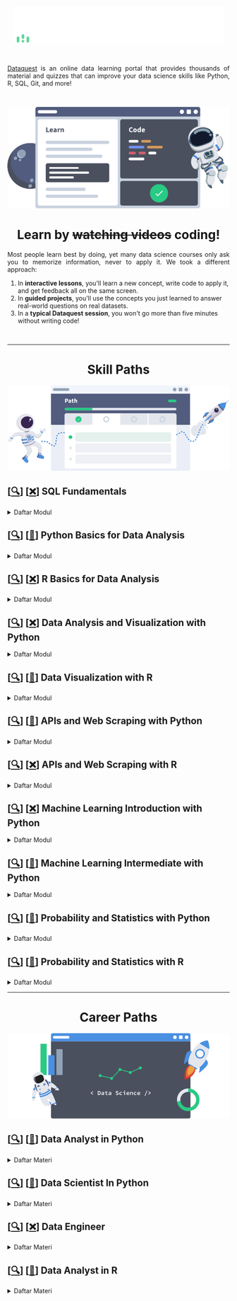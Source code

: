 <br />

<p align="center">
  <a href='https://app.dataquest.io/login'><img src="README/logo.png"></a>
</p>

<br />

<p align="justify">
  <a href="https://www.dataquest.io/">Dataquest</a> is an online data learning portal that provides thousands of material and quizzes that can improve your data science skills like Python, R, SQL, Git, and more!
</p>

<br>

![](README/step-2.webp)

<!-- ![](README/coding.png) -->


<h1 align='center'>Learn by <strike>watching videos</strike> coding!</h1>



<p align="justify">
  Most people learn best by doing, yet many data science courses only ask you to memorize information, never to apply it. We took a different approach:
</p>

1. In **interactive lessons**, you'll learn a new concept, write code to apply it, and get feedback all on the same screen.  
2. In **guided projects**, you'll use the concepts you just learned to answer real-world questions on real datasets.  
3. In a **typical Dataquest session**, you won't go more than five minutes without writing code!

<br>

---

<h1 align="center">Skill Paths</h1>

![](README/step-1.png)

## [[🔍](https://app.dataquest.io/path/sql-fundamentals)] [[❌]()] SQL Fundamentals

<details><summary>Daftar Modul</summary>

- [[❌]()] [[🔍](https://app.dataquest.io/course/funds-sql-i)] [[❌]()] Fundamentals of SQL I

- [[❌]()] [[🔍](https://app.dataquest.io/course/funds-sql-ii)] [[❌]()] Fundamentals of SQL II

- [[❌]()] [[🔍](https://app.dataquest.io/course/sql-summary)] [[❌]()] From Reports to Insights with SQL

</details>

## [[🔍](https://app.dataquest.io/path/python-basics-data-analysis-skill)] [[📃](https://app.dataquest.io/verify_cert/9FLWJ2OC0IDNHMYVUSL7/)] Python Basics for Data Analysis

<details><summary>Daftar Modul</summary>

- [[📂](https://github.com/MyArist/Dataquest/tree/master/Data%20Analyst%20in%20Python/Step%201%20-%20Introduction%20to%20Python/1.%20Python%20for%20Data%20Science%20Fundamentals)] [[🔍](https://app.dataquest.io/course/python-for-data-science-fundamentals)] [[📃](https://app.dataquest.io/verify_cert/X9BEL93H8Z25QWDUXK8J/)] Python for Data Science: Fundamentals

- [[📂](https://github.com/MyArist/Dataquest/tree/master/Data%20Analyst%20in%20Python/Step%201%20-%20Introduction%20to%20Python/2.%20Python%20for%20Data%20Science%20Intermediate)] [[🔍](https://app.dataquest.io/course/python-for-data-science-intermediate)] [[📃](https://app.dataquest.io/verify_cert/QLMJ0TMJ5FPKY6YCM8GU/)] Python for Data Science: Intermediate

</details>

## [[🔍](https://app.dataquest.io/path/r-basics-data-analysis-skill)] [[❌]()] R Basics for Data Analysis

<details><summary>Daftar Modul</summary>

- [[📂](https://github.com/MyArist/Dataquest/tree/master/Data%20Analyst%20in%20R/Step%201%20-%20Introduction%20to%20R/1.%20Introduction%20to%20Data%20Analysis%20in%20R)] [[🔍](https://app.dataquest.io/course/intro-to-r-rewrite)] [[📃](https://app.dataquest.io/verify_cert/W2AZJ3H6EDR9OQZSQD5M/)] Introduction to Data Analysis in R

- [[📂](https://github.com/MyArist/Dataquest/tree/master/Data%20Analyst%20in%20R/Step%201%20-%20Introduction%20to%20R/2.%20Data%20Structures%20in%20R)] [[🔍](https://app.dataquest.io/course/datastructure-in-r-rewrite)] [[📃](https://app.dataquest.io/verify_cert/VEDXPOUNKHMKH95BEUZI/)] Data Structures in R

- [[📂](https://github.com/MyArist/Dataquest/tree/master/Data%20Analyst%20in%20R/Step%201%20-%20Introduction%20to%20R/3.%20Control%20Flow%2C%20Iteration%20and%20Functions%20in%20R)] [[🔍](https://app.dataquest.io/course/intermediate-r)] [[📃](https://app.dataquest.io/verify_cert/OOKO5I7CMIOTE927O3K5/)] Control Flow, Iteration and Functions in R

- [[📂](https://github.com/MyArist/Dataquest/tree/master/Data%20Analyst%20in%20R/Step%201%20-%20Introduction%20to%20R/4.%20Specialized%20Data%20Processing%20in%20R%20Strings%20and%20Dates)] [[🔍](https://app.dataquest.io/course/intermediate-r-part-two)] [[📃](https://app.dataquest.io/verify_cert/KMP1XH0GITOULTP5YQOT/)] Specialized Data Processing in R: Strings and Dates

</details>

## [[🔍](https://app.dataquest.io/path/data-analysis-visualization-python-skill)] [[❌]()] Data Analysis and Visualization with Python

<details><summary>Daftar Modul</summary>

- [[📂](https://github.com/MyArist/Dataquest/tree/master/Data%20Analyst%20in%20Python/Step%202%20-%20Intermediate%20Python%20and%20Pandas/1.%20Pandas%20and%20NumPy%20Fundamentals)] [[🔍](https://app.dataquest.io/course/pandas-fundamentals)] [[📃](https://app.dataquest.io/verify_cert/GEYOURRHPJW2OTNQWA7T/)] Data Visualization Fundamentals

- [[📂](https://github.com/MyArist/Dataquest/tree/master/Data%20Analyst%20in%20Python/Step%202%20-%20Intermediate%20Python%20and%20Pandas/2.%20Exploratory%20Data%20Visualization)] [[🔍](https://app.dataquest.io/course/exploratory-data-visualization)] [[📃](https://app.dataquest.io/verify_cert/G4090P7762GBRZIYKXW9/)] Exploratory Data Visualization

- [[📂](https://github.com/MyArist/Dataquest/tree/master/Data%20Analyst%20in%20Python/Step%202%20-%20Intermediate%20Python%20and%20Pandas/3.%20Storytelling%20Through%20Data%20Visualization)] [[🔍](https://app.dataquest.io/course/storytelling-data-visualization)] [[📃](https://app.dataquest.io/verify_cert/42NIUA9UMTYNDSHBUQBL/)] Storytelling Data Visualization and Information Design

- [[📂](https://github.com/MyArist/Dataquest/tree/master/Data%20Analyst%20in%20Python/Step%202%20-%20Intermediate%20Python%20and%20Pandas/4.%20Data%20Cleaning%20and%20Analysis)] [[🔍](https://app.dataquest.io/course/python-datacleaning)] [[📃](https://app.dataquest.io/verify_cert/H4UTNJ640PCIW3CL53Z6/)] Data Cleaning and Analysis

- [[📂](https://github.com/MyArist/Dataquest/tree/master/Data%20Analyst%20in%20Python/Step%202%20-%20Intermediate%20Python%20and%20Pandas/5.%20Data%20Cleaning%20in%20Python%20Advanced)] [[🔍](https://app.dataquest.io/course/python-data-cleaning-advanced)] [[📃](https://app.dataquest.io/verify_cert/T7TLWPBTZFG3IKE1XSIE/)] Data Cleaning in Python: Advanced

- [[📂](https://github.com/MyArist/Dataquest/tree/master/Data%20Analyst%20in%20Python/Step%202%20-%20Intermediate%20Python%20and%20Pandas/6.%20Data%20Cleaning%20Project%20Walkthrough)] [[🔍](https://app.dataquest.io/course/data-exploration)] [[📃](https://app.dataquest.io/verify_cert/CUZE5X8XEQS6BWPSZCWL/)] Data Cleaning Project Walkthrough

</details>

## [[🔍](https://app.dataquest.io/path/data-visualization-r-skill)] [[📃](https://app.dataquest.io/verify_cert/A90WG3J9B049SQY50103/)] Data Visualization with R

<details><summary>Daftar Modul</summary>

- [[📂](https://github.com/MyArist/Dataquest/tree/master/Data%20Analyst%20in%20R/Step%202%20-%20Data%20Visualization%20in%20R/Data%20Visualization%20in%20R)] [[🔍](https://app.dataquest.io/course/r-data-viz)] [[📃](https://app.dataquest.io/verify_cert/RRHJ759WE6JGKD59GL4O/)] Data Visualization in R

</details>

## [[🔍](https://app.dataquest.io/path/apis-web-scraping-python-skill)] [[📃](https://app.dataquest.io/verify_cert/AR6IXV29IB01PXTABJRZ/)] APIs and Web Scraping with Python

<details><summary>Daftar Modul</summary>

- [[📂](https://github.com/MyArist/Dataquest/tree/master/Data%20Analyst%20in%20Python/Step%204%20-%20Working%20with%20Data%20Sources/3.%20APIs%20and%20Web%20Scraping%20in%20Python)] [[🔍](https://app.dataquest.io/course/apis-and-scraping)] [[📃](https://app.dataquest.io/verify_cert/9Q875RLT4RFVYFBMG2IO/)] APIs and Web Scraping in Python

</details>

## [[🔍](https://app.dataquest.io/path/apis-web-scraping-r-skill)] [[❌]()] APIs and Web Scraping with R

<details><summary>Daftar Modul</summary>

- [[❌]()] [[🔍](https://app.dataquest.io/course/apis-in-r)] [[❌]()] APIs in R

</details>

## [[🔍](https://app.dataquest.io/path/machine-learning-introduction-python-skill)] [[❌]()] Machine Learning Introduction with Python

<details><summary>Daftar Modul</summary>

- [[📂](https://github.com/MyArist/Dataquest/tree/master/Data%20Scientist%20In%20Python/Step%206%20-%20Machine%20Learning%20Introduction/1.%20Machine%20Learning%20Fundamentals)] [[🔍](https://app.dataquest.io/course/machine-learning-fundamentals)] [[📃](https://app.dataquest.io/verify_cert/Q3EHPZ7LIZ3EGCHTJOSP/)] Machine Learning Fundamentals

- [[📂](https://github.com/MyArist/Dataquest/tree/master/Data%20Scientist%20In%20Python/Step%206%20-%20Machine%20Learning%20Introduction/2.%20Calculus%20For%20Machine%20Learning)] [[🔍](https://app.dataquest.io/course/calculus-for-machine-learning)] [[📃](https://app.dataquest.io/verify_cert/4V9WS9R7F4MVJUMMRQOO/)] Calculus For Machine Learning

- [[📂](https://github.com/MyArist/Dataquest/tree/master/Data%20Scientist%20In%20Python/Step%206%20-%20Machine%20Learning%20Introduction/3.%20Linear%20Algebra%20For%20Machine%20Learning)] [[🔍](https://app.dataquest.io/course/linear-algebra-for-machine-learning)] [[📃](https://app.dataquest.io/verify_cert/SKN3SKULVN23AC0N2361/)] Linear Algebra For Machine Learning

- [[📂](https://github.com/MyArist/Dataquest/tree/master/Data%20Scientist%20In%20Python/Step%206%20-%20Machine%20Learning%20Introduction/4.%20Linear%20Regression%20For%20Machine%20Learning)] [[🔍](https://app.dataquest.io/course/linear-regression-for-machine-learning)] [[📃](https://app.dataquest.io/verify_cert/NSXZDGXHU20W015MPOQN/)] Linear Regression For Machine Learning

- [[📂](https://github.com/MyArist/Dataquest/tree/master/Data%20Scientist%20In%20Python/Step%206%20-%20Machine%20Learning%20Introduction/5.%20Machine%20Learning%20in%20Python%20Intermediate)] [[🔍](https://app.dataquest.io/course/machine-learning-intermediate)] [[📃](https://app.dataquest.io/verify_cert/ANVACJJAW41Q14F00YUY/)] Machine Learning in Python: Intermediate

- [[📂](https://github.com/MyArist/Dataquest/tree/master/Data%20Scientist%20In%20Python/Step%206%20-%20Machine%20Learning%20Introduction/6.%20Decision%20Trees)] [[🔍](https://app.dataquest.io/course/decision-trees)] [[📃](https://app.dataquest.io/verify_cert/W5APXEWF00WJUSFJNWEQ/)] Decision Trees

</details>

## [[🔍](https://app.dataquest.io/path/machine-learning-intermediate-python-skill)] [[📃](https://app.dataquest.io/verify_cert/9LAE37K1KF3CP9NVMY4H/)] Machine Learning Intermediate with Python

<details><summary>Daftar Modul</summary>

- [[📂](https://github.com/MyArist/Dataquest/tree/master/Data%20Scientist%20In%20Python/Step%207%20-%20Machine%20Learning%20Intermediate/1.%20Deep%20Learning%20Fundamentals)] [[🔍](https://app.dataquest.io/course/deep-learning-fundamentals)] [[📃](https://app.dataquest.io/verify_cert/4B2IAT6O64DKEROCLI3K/)] Deep Learning Fundamentals

- [[📂](https://github.com/MyArist/Dataquest/tree/master/Data%20Scientist%20In%20Python/Step%207%20-%20Machine%20Learning%20Intermediate/2.%20Machine%20Learning%20Project)] [[🔍](https://app.dataquest.io/course/machine-learning-project)] [[📃](https://app.dataquest.io/verify_cert/4B2IAT6O64DKEROCLI3K/)] Machine Learning Project

- [[📂](https://github.com/MyArist/Dataquest/tree/master/Data%20Scientist%20In%20Python/Step%207%20-%20Machine%20Learning%20Intermediate/3.%20Kaggle%20Fundamentals)] [[🔍](https://app.dataquest.io/course/kaggle-fundamentals)] [[📃](https://app.dataquest.io/verify_cert/ZKFDKKZJJB63Q7MAIBSP/)] Kaggle Fundamentals

</details>

## [[🔍](https://app.dataquest.io/path/probability-statistics-python-skill)] [[📃](https://app.dataquest.io/verify_cert/Y2QKKCFHX8SYRFWX9IE1/)] Probability and Statistics with Python

<details><summary>Daftar Modul</summary>

- [[📂](https://github.com/MyArist/Dataquest/tree/master/Data%20Analyst%20in%20Python/Step%205%20-%20Probability%20and%20Statistics/1.%20Statistics%20Fundamentals)] [[🔍](https://app.dataquest.io/course/statistics-fundamentals)] [[📃](https://app.dataquest.io/verify_cert/1A2Y3SVEAO8MC1WRRTLU/)] Statistics Fundamentals

- [[📂](https://github.com/MyArist/Dataquest/tree/master/Data%20Analyst%20in%20Python/Step%205%20-%20Probability%20and%20Statistics/2.%20Statistics%20Intermediate%20Averages%20and%20Variability)] [[🔍](https://app.dataquest.io/course/statistics-intermediate)] [[📃](https://app.dataquest.io/verify_cert/BCZPYFLXBJNHZ6MUG5BT/)] Statistics Intermediate: Averages and Variability

- [[📂](https://github.com/MyArist/Dataquest/tree/master/Data%20Analyst%20in%20Python/Step%205%20-%20Probability%20and%20Statistics/3.%20Probability%20Fundamentals)] [[🔍](https://app.dataquest.io/course/probability-fundamentals)] [[📃](https://app.dataquest.io/verify_cert/YAMVSOFCXNSRKPXIYKN8/)] Probability: Fundamentals

- [[📂](https://github.com/MyArist/Dataquest/tree/master/Data%20Analyst%20in%20Python/Step%205%20-%20Probability%20and%20Statistics/4.%20Conditional%20Probability)] [[🔍](https://app.dataquest.io/course/conditional-probability)] [[📃](https://app.dataquest.io/verify_cert/M0GESNHFX7SADQUL8W90/)] Conditional Probability

- [[📂](https://github.com/MyArist/Dataquest/tree/master/Data%20Analyst%20in%20Python/Step%205%20-%20Probability%20and%20Statistics/5.%20Hypothesis%20Testing%20Fundamentals)] [[🔍](https://app.dataquest.io/course/probability-statistics-intermediate)] [[📃](https://app.dataquest.io/verify_cert/Z3XO0Y1FWPQS00WX707G/)] Hypothesis Testing: Fundamentals

</details>

## [[🔍](https://app.dataquest.io/path/probability-statistics-with-r-skill)] [[📃](https://app.dataquest.io/verify_cert/FWD5FNVGDXLKPKX6OB7J/)] Probability and Statistics with R

<details><summary>Daftar Modul</summary>

- [[📂](https://github.com/MyArist/Dataquest/tree/master/Data%20Analyst%20in%20R/Step%205%20-%20Probability%20and%20Statistics/1.%20Statistics%20Fundamentals%20in%20R)] [[🔍](https://app.dataquest.io/course/statistics-fundamentals-r)] [[📃](https://app.dataquest.io/verify_cert/WDL2CJOOSJ7OAD85E01I/)] Statistics Fundamentals in R

- [[📂](https://github.com/MyArist/Dataquest/tree/master/Data%20Analyst%20in%20R/Step%205%20-%20Probability%20and%20Statistics/2.%20Statistics%20Intermediate%20in%20R%20Averages%20and%20Variability)] [[🔍](https://app.dataquest.io/course/r-statistics-intermediate)] [[📃](https://app.dataquest.io/verify_cert/37VNOMS4X8ZZOBFU2P4V/)] Statistics Intermediate in R Averages and Variability

- [[📂](https://github.com/MyArist/Dataquest/tree/master/Data%20Analyst%20in%20R/Step%205%20-%20Probability%20and%20Statistics/3.%20Probability%20Fundamentals%20in%20R)] [[🔍](https://app.dataquest.io/course/probability-fundamentals-r)] [[📃](https://app.dataquest.io/verify_cert/RBJPOHYXZ2RVWNIZAC3I/)] Probability Fundamentals in R

- [[📂](https://github.com/MyArist/Dataquest/tree/master/Data%20Analyst%20in%20R/Step%205%20-%20Probability%20and%20Statistics/4.%20Conditional%20Probability%20in%20R)] [[🔍](https://app.dataquest.io/course/conditional-probability-r)] [[📃](https://app.dataquest.io/verify_cert/YEHTSH9V016UYWCT9HYW/)] Conditional Probability in R

- [[📂](https://github.com/MyArist/Dataquest/tree/master/Data%20Analyst%20in%20R/Step%205%20-%20Probability%20and%20Statistics/5.%20Hypothesis%20Testing%20in%20R)] [[🔍](https://app.dataquest.io/course/hypothesis-testing-r)] [[📃](https://app.dataquest.io/verify_cert/9EGJA2X1HA0B7KXNSGM3/)] Hypothesis Testing in R

</details>

<!-- <br> -->

---

<h1 align="center">Career Paths</h1>

![](README/step-3.png)

## [[🔍](https://app.dataquest.io/path/data-analyst)] [[📃](https://app.dataquest.io/verify_cert/YBW9AI6FWCEWKMWU3MRV/)] Data Analyst in Python

<details><summary>Daftar Materi</summary>

## Step 1 - Introduction to Python

<details><summary>Daftar Modul</summary>

- [[📂](https://github.com/MyArist/Dataquest/tree/master/Data%20Analyst%20in%20Python/Step%201%20-%20Introduction%20to%20Python/1.%20Python%20for%20Data%20Science%20Fundamentals)] [[🔍](https://app.dataquest.io/course/python-for-data-science-fundamentals)] [[📃](https://app.dataquest.io/verify_cert/X9BEL93H8Z25QWDUXK8J/)] Python for Data Science: Fundamentals

- [[📂](https://github.com/MyArist/Dataquest/tree/master/Data%20Analyst%20in%20Python/Step%201%20-%20Introduction%20to%20Python/2.%20Python%20for%20Data%20Science%20Intermediate)] [[🔍](https://app.dataquest.io/course/python-for-data-science-intermediate)] [[📃](https://app.dataquest.io/verify_cert/QLMJ0TMJ5FPKY6YCM8GU/)] Python for Data Science: Intermediate

</details>

## Step 2 - Intermediate Python and Pandas

<details><summary>Daftar Modul</summary>

- [[📂](https://github.com/MyArist/Dataquest/tree/master/Data%20Analyst%20in%20Python/Step%202%20-%20Intermediate%20Python%20and%20Pandas/1.%20Pandas%20and%20NumPy%20Fundamentals)] [[🔍](https://app.dataquest.io/course/pandas-fundamentals)] [[📃](https://app.dataquest.io/verify_cert/GEYOURRHPJW2OTNQWA7T/)] Pandas and NumPy Fundamentals

- [[📂](https://github.com/MyArist/Dataquest/tree/master/Data%20Analyst%20in%20Python/Step%202%20-%20Intermediate%20Python%20and%20Pandas/2.%20Exploratory%20Data%20Visualization)] [[🔍](https://app.dataquest.io/course/exploratory-data-visualization)] [[📃](https://app.dataquest.io/verify_cert/G4090P7762GBRZIYKXW9/)] Exploratory Data Visualization

- [[📂](https://github.com/MyArist/Dataquest/tree/master/Data%20Analyst%20in%20Python/Step%202%20-%20Intermediate%20Python%20and%20Pandas/3.%20Storytelling%20Through%20Data%20Visualization)] [[🔍](https://app.dataquest.io/course/storytelling-data-visualization)] [[📃](https://app.dataquest.io/verify_cert/42NIUA9UMTYNDSHBUQBL/)] Storytelling Through Data Visualization

- [[📂](https://github.com/MyArist/Dataquest/tree/master/Data%20Analyst%20in%20Python/Step%202%20-%20Intermediate%20Python%20and%20Pandas/4.%20Data%20Cleaning%20and%20Analysis)] [[🔍](https://app.dataquest.io/course/python-datacleaning)] [[📃](https://app.dataquest.io/verify_cert/H4UTNJ640PCIW3CL53Z6/)] Data Cleaning and Analysis

- [[📂](https://github.com/MyArist/Dataquest/tree/master/Data%20Analyst%20in%20Python/Step%202%20-%20Intermediate%20Python%20and%20Pandas/5.%20Data%20Cleaning%20in%20Python%20Advanced)] [[🔍](https://app.dataquest.io/course/python-data-cleaning-advanced)] [[📃](https://app.dataquest.io/verify_cert/T7TLWPBTZFG3IKE1XSIE/)] Data Cleaning in Python: Advanced

- [[📂](https://github.com/MyArist/Dataquest/tree/master/Data%20Analyst%20in%20Python/Step%202%20-%20Intermediate%20Python%20and%20Pandas/6.%20Data%20Cleaning%20Project%20Walkthrough)] [[🔍](https://app.dataquest.io/course/data-exploration)] [[📃](https://app.dataquest.io/verify_cert/CUZE5X8XEQS6BWPSZCWL/)] Data Cleaning Project Walkthrough

</details>

## Step 3 - The Command Line

<details><summary>Daftar Modul</summary>

- [[📂](https://github.com/MyArist/Dataquest/tree/master/Data%20Analyst%20in%20Python/Step%203%20-%20The%20Command%20Line/1.%20Elements%20of%20the%20Command%20Line)] [[🔍](https://app.dataquest.io/course/command-line-elements)] [[📃](https://app.dataquest.io/verify_cert/1U9AC9HKRP923GNLN3N4/)] Elements of the Command Line

- [[📂](https://github.com/MyArist/Dataquest/tree/master/Data%20Analyst%20in%20Python/Step%203%20-%20The%20Command%20Line/2.%20Text%20Processing%20in%20the%20Command%20Line)] [[🔍](https://app.dataquest.io/course/text-processing-cli)] [[📃](https://app.dataquest.io/verify_cert/8HZEUTHPPK4CHH4MD3QJ/)] Text Processing in the Command Line

</details>

## Step 4 - Working with Data Sources

<details><summary>Daftar Modul</summary>

- [[📂](https://github.com/MyArist/Dataquest/tree/master/Data%20Analyst%20in%20Python/Step%204%20-%20Working%20with%20Data%20Sources/1.%20SQL%20Fundamentals)] [[🔍](https://app.dataquest.io/course/sql-fundamentals)] [[📃](https://app.dataquest.io/verify_cert/PYLQSJH5W84WBQSEAHA0/)] SQL Fundamentals

- [[📂](https://github.com/MyArist/Dataquest/tree/master/Data%20Analyst%20in%20Python/Step%204%20-%20Working%20with%20Data%20Sources/2.%20Intermediate%20SQL%20for%20Data%20Analysis)] [[🔍](https://app.dataquest.io/course/sql-joins-relations)] [[📃](https://app.dataquest.io/verify_cert/JRH5CQERKBUQX8YGXTJT/)] Intermediate SQL for Data Analysis

- [[📂](https://github.com/MyArist/Dataquest/tree/master/Data%20Analyst%20in%20Python/Step%204%20-%20Working%20with%20Data%20Sources/3.%20APIs%20and%20Web%20Scraping%20in%20Python)] [[🔍](https://app.dataquest.io/course/apis-and-scraping)] [[📃](https://app.dataquest.io/verify_cert/9Q875RLT4RFVYFBMG2IO/)] APIs and Web Scraping in Python

- [[📂](https://github.com/MyArist/Dataquest/tree/master/Data%20Analyst%20in%20Python/Step%204%20-%20Working%20with%20Data%20Sources/4.%20Data%20Analysis%20in%20Business)] [[🔍](https://app.dataquest.io/course/data-analysis-business)] [[📃](https://app.dataquest.io/verify_cert/GDBLLMRWOJ92JOXB3HBC/)] Data Analysis in Business

</details>

## Step 5 - Probability and Statistics

<details><summary>Daftar Modul</summary>

- [[📂](https://github.com/MyArist/Dataquest/tree/master/Data%20Analyst%20in%20Python/Step%205%20-%20Probability%20and%20Statistics/1.%20Statistics%20Fundamentals)] [[🔍](https://app.dataquest.io/course/statistics-fundamentals)] [[📃](https://app.dataquest.io/verify_cert/1A2Y3SVEAO8MC1WRRTLU/)] Statistics Fundamentals

- [[📂](https://github.com/MyArist/Dataquest/tree/master/Data%20Analyst%20in%20Python/Step%205%20-%20Probability%20and%20Statistics/2.%20Statistics%20Intermediate%20Averages%20and%20Variability)] [[🔍](https://app.dataquest.io/course/statistics-intermediate)] [[📃](https://app.dataquest.io/verify_cert/BCZPYFLXBJNHZ6MUG5BT/)] Statistics Intermediate: Averages and Variability

- [[📂](https://github.com/MyArist/Dataquest/tree/master/Data%20Analyst%20in%20Python/Step%205%20-%20Probability%20and%20Statistics/3.%20Probability%20Fundamentals)] [[🔍](https://app.dataquest.io/course/probability-fundamentals)] [[📃](https://app.dataquest.io/verify_cert/YAMVSOFCXNSRKPXIYKN8/)] Probability: Fundamentals

- [[📂](https://github.com/MyArist/Dataquest/tree/master/Data%20Analyst%20in%20Python/Step%205%20-%20Probability%20and%20Statistics/4.%20Conditional%20Probability)] [[🔍](https://app.dataquest.io/course/conditional-probability)] [[📃](https://app.dataquest.io/verify_cert/M0GESNHFX7SADQUL8W90/)] Conditional Probability

- [[📂](https://github.com/MyArist/Dataquest/tree/master/Data%20Analyst%20in%20Python/Step%205%20-%20Probability%20and%20Statistics/5.%20Hypothesis%20Testing%20Fundamentals)] [[🔍](https://app.dataquest.io/course/probability-statistics-intermediate)] [[📃](https://app.dataquest.io/verify_cert/Z3XO0Y1FWPQS00WX707G/)] Hypothesis Testing: Fundamentals

</details>

## Step 6 - Advanced Topics in Data Analysis

<details><summary>Daftar Modul</summary>

- [[📂](https://github.com/MyArist/Dataquest/tree/master/Data%20Analyst%20in%20Python/Step%206%20-%20Advanced%20Topics%20in%20Data%20Analysis/1.%20Command%20Line%20Intermediate)] [[🔍](https://app.dataquest.io/course/command-line-intermediate)] [[📃](https://app.dataquest.io/verify_cert/YZIBU1JCJUTZLLKDNAP4/)] Command Line: Intermediate

- [[📂](https://github.com/MyArist/Dataquest/tree/master/Data%20Analyst%20in%20Python/Step%206%20-%20Advanced%20Topics%20in%20Data%20Analysis/2.%20Git%20and%20Version%20Control)] [[🔍](https://app.dataquest.io/course/git-and-vcs)] [[📃](https://app.dataquest.io/verify_cert/UAOB7VKY4ACBETV8BGBS/)] Git and Version Control

</details>

</details>

<!-- <br> -->

## [[🔍](https://app.dataquest.io/path/data-scientist)] [[📃](https://app.dataquest.io/verify_cert/DT6WB6NV8KPE8G1664WD/)] Data Scientist In Python

<details><summary>Daftar Materi</summary>

## Step 1 - Python Introduction

<details><summary>Daftar Modul</summary>

- [[📂](https://github.com/MyArist/Dataquest/tree/master/Data%20Scientist%20In%20Python/Step%201%20-%20Python%20Introduction/1.%20Python%20for%20Data%20Science%20Fundamentals)] [[🔍](https://app.dataquest.io/course/python-for-data-science-fundamentals)] [[📃](https://app.dataquest.io/verify_cert/X9BEL93H8Z25QWDUXK8J/)] Python for Data Science: Fundamentals

- [[📂](https://github.com/MyArist/Dataquest/tree/master/Data%20Scientist%20In%20Python/Step%201%20-%20Python%20Introduction/2.%20Python%20for%20Data%20Science%20Intermediate)] [[🔍](https://app.dataquest.io/course/python-for-data-science-intermediate)] [[📃](https://app.dataquest.io/verify_cert/QLMJ0TMJ5FPKY6YCM8GU/)] Python for Data Science: Intermediate

</details>

## Step 2 - Data Analysis and Visualization

<details><summary>Daftar Modul</summary>

- [[📂](https://github.com/MyArist/Dataquest/tree/master/Data%20Scientist%20In%20Python/Step%202%20-%20Data%20Analysis%20and%20Visualization/1.%20Pandas%20and%20NumPy%20Fundamentals)] [[🔍](https://app.dataquest.io/course/pandas-fundamentals)] [[📃](https://app.dataquest.io/verify_cert/GEYOURRHPJW2OTNQWA7T/)] Pandas and NumPy Fundamentals

- [[📂](https://github.com/MyArist/Dataquest/tree/master/Data%20Scientist%20In%20Python/Step%202%20-%20Data%20Analysis%20and%20Visualization/2.%20Exploratory%20Data%20Visualization)] [[🔍](https://app.dataquest.io/course/exploratory-data-visualization)] [[📃](https://app.dataquest.io/verify_cert/G4090P7762GBRZIYKXW9/)] Exploratory Data Visualization

- [[📂](https://github.com/MyArist/Dataquest/tree/master/Data%20Scientist%20In%20Python/Step%202%20-%20Data%20Analysis%20and%20Visualization/3.%20Storytelling%20Through%20Data%20Visualization)] [[🔍](https://app.dataquest.io/course/storytelling-data-visualization)] [[📃](https://app.dataquest.io/verify_cert/42NIUA9UMTYNDSHBUQBL/)] Storytelling Through Data Visualization

- [[📂](https://github.com/MyArist/Dataquest/tree/master/Data%20Scientist%20In%20Python/Step%202%20-%20Data%20Analysis%20and%20Visualization/4.%20Data%20Cleaning%20and%20Analysis)] [[🔍](https://app.dataquest.io/course/python-datacleaning)] [[📃](https://app.dataquest.io/verify_cert/H4UTNJ640PCIW3CL53Z6/)] Data Cleaning and Analysis

- [[📂](https://github.com/MyArist/Dataquest/tree/master/Data%20Scientist%20In%20Python/Step%202%20-%20Data%20Analysis%20and%20Visualization/5.%20Data%20Cleaning%20in%20Python%20Advanced)] [[🔍](https://app.dataquest.io/course/python-data-cleaning-advanced)] [[📃](https://app.dataquest.io/verify_cert/T7TLWPBTZFG3IKE1XSIE/)] Data Cleaning in Python: Advanced

- [[📂](https://github.com/MyArist/Dataquest/tree/master/Data%20Scientist%20In%20Python/Step%202%20-%20Data%20Analysis%20and%20Visualization/6.%20Data%20Cleaning%20Project%20Walkthrough)] [[🔍](https://app.dataquest.io/course/data-exploration)] [[📃](https://app.dataquest.io/verify_cert/CUZE5X8XEQS6BWPSZCWL/)] Data Cleaning Project Walkthrough

</details>

## Step 3 - The Command Line

<details><summary>Daftar Modul</summary>

- [[📂](https://github.com/MyArist/Dataquest/tree/master/Data%20Scientist%20In%20Python/Step%203%20-%20The%20Command%20Line/1.%20Elements%20of%20the%20Command%20Line)] [[🔍](https://app.dataquest.io/course/command-line-elements)] [[📃](https://app.dataquest.io/verify_cert/1U9AC9HKRP923GNLN3N4/)] Elements of the Command Line

- [[📂](https://github.com/MyArist/Dataquest/tree/master/Data%20Scientist%20In%20Python/Step%203%20-%20The%20Command%20Line/2.%20Text%20Processing%20in%20the%20Command%20Line)] [[🔍](https://app.dataquest.io/course/text-processing-cli)] [[📃](https://app.dataquest.io/verify_cert/8HZEUTHPPK4CHH4MD3QJ/)] Text Processing in the Command Line

</details>

## Step 4 - Working with Data Sources

<details><summary>Daftar Modul</summary>

- [[📂](https://github.com/MyArist/Dataquest/tree/master/Data%20Scientist%20In%20Python/Step%204%20-%20Working%20with%20Data%20Sources/1.%20SQL%20Fundamentals)] [[🔍](https://app.dataquest.io/course/sql-fundamentals)] [[📃](https://app.dataquest.io/verify_cert/PYLQSJH5W84WBQSEAHA0/)] SQL Fundamentals

- [[📂](https://github.com/MyArist/Dataquest/tree/master/Data%20Scientist%20In%20Python/Step%204%20-%20Working%20with%20Data%20Sources/2.%20Intermediate%20SQL%20for%20Data%20Analysis)] [[🔍](https://app.dataquest.io/course/sql-joins-relations)] [[📃](https://app.dataquest.io/verify_cert/JRH5CQERKBUQX8YGXTJT/)] Intermediate SQL for Data Analysis

- [[📂](https://github.com/MyArist/Dataquest/tree/master/Data%20Scientist%20In%20Python/Step%204%20-%20Working%20with%20Data%20Sources/3.%20APIs%20and%20Web%20Scraping%20in%20Python)] [[🔍](https://app.dataquest.io/course/apis-and-scraping)] [[📃](https://app.dataquest.io/verify_cert/9Q875RLT4RFVYFBMG2IO/)] APIs and Web Scraping in Python

- [[📂](https://github.com/MyArist/Dataquest/tree/master/Data%20Scientist%20In%20Python/Step%204%20-%20Working%20with%20Data%20Sources/4.%20Data%20Analysis%20in%20Business)] [[🔍](https://app.dataquest.io/course/data-analysis-business)] [[📃](https://app.dataquest.io/verify_cert/GDBLLMRWOJ92JOXB3HBC/)] Data Analysis in Business

</details>

## Step 5 - Probability and Statistics

<details><summary>Daftar Modul</summary>

- [[📂](https://github.com/MyArist/Dataquest/tree/master/Data%20Scientist%20In%20Python/Step%205%20-%20Probability%20and%20Statistics/1.%20Statistics%20Fundamentals)] [[🔍](https://app.dataquest.io/course/statistics-fundamentals)] [[📃](https://app.dataquest.io/verify_cert/1A2Y3SVEAO8MC1WRRTLU/)] Statistics Fundamentals

- [[📂](https://github.com/MyArist/Dataquest/tree/master/Data%20Scientist%20In%20Python/Step%205%20-%20Probability%20and%20Statistics/2.%20Statistics%20Intermediate%20Averages%20and%20Variability)] [[🔍](https://app.dataquest.io/course/statistics-intermediate)] [[📃](https://app.dataquest.io/verify_cert/BCZPYFLXBJNHZ6MUG5BT/)] Statistics Intermediate: Averages and Variability

- [[📂](https://github.com/MyArist/Dataquest/tree/master/Data%20Scientist%20In%20Python/Step%205%20-%20Probability%20and%20Statistics/3.%20Probability%20Fundamentals)] [[🔍](https://app.dataquest.io/course/probability-fundamentals)] [[📃](https://app.dataquest.io/verify_cert/YAMVSOFCXNSRKPXIYKN8/)] Probability: Fundamentals

- [[📂](https://github.com/MyArist/Dataquest/tree/master/Data%20Scientist%20In%20Python/Step%205%20-%20Probability%20and%20Statistics/4.%20Conditional%20Probability)] [[🔍](https://app.dataquest.io/course/conditional-probability)] [[📃](https://app.dataquest.io/verify_cert/M0GESNHFX7SADQUL8W90/)] Conditional Probability

- [[📂](https://github.com/MyArist/Dataquest/tree/master/Data%20Scientist%20In%20Python/Step%205%20-%20Probability%20and%20Statistics/5.%20Hypothesis%20Testing%20Fundamentals)] [[🔍](https://app.dataquest.io/course/probability-statistics-intermediate)] [[📃](https://app.dataquest.io/verify_cert/Z3XO0Y1FWPQS00WX707G/)] Hypothesis Testing: Fundamentals

</details>

## Step 6 - Machine Learning Introduction

<details><summary>Daftar Modul</summary>

- [[📂](https://github.com/MyArist/Dataquest/tree/master/Data%20Scientist%20In%20Python/Step%206%20-%20Machine%20Learning%20Introduction/1.%20Machine%20Learning%20Fundamentals)] [[🔍](https://app.dataquest.io/course/machine-learning-fundamentals)] [[📃](https://app.dataquest.io/verify_cert/Q3EHPZ7LIZ3EGCHTJOSP/)] Machine Learning Fundamentals

- [[📂](https://github.com/MyArist/Dataquest/tree/master/Data%20Scientist%20In%20Python/Step%206%20-%20Machine%20Learning%20Introduction/2.%20Calculus%20For%20Machine%20Learning)] [[🔍](https://app.dataquest.io/course/calculus-for-machine-learning)] [[📃](https://app.dataquest.io/verify_cert/4V9WS9R7F4MVJUMMRQOO/)] Calculus For Machine Learning

- [[📂](https://github.com/MyArist/Dataquest/tree/master/Data%20Scientist%20In%20Python/Step%206%20-%20Machine%20Learning%20Introduction/3.%20Linear%20Algebra%20For%20Machine%20Learning)] [[🔍](https://app.dataquest.io/course/linear-algebra-for-machine-learning)] [[📃](https://app.dataquest.io/verify_cert/SKN3SKULVN23AC0N2361/)] Linear Algebra For Machine Learning

- [[📂](https://github.com/MyArist/Dataquest/tree/master/Data%20Scientist%20In%20Python/Step%206%20-%20Machine%20Learning%20Introduction/4.%20Linear%20Regression%20For%20Machine%20Learning)] [[🔍](https://app.dataquest.io/course/linear-regression-for-machine-learning)] [[📃](https://app.dataquest.io/verify_cert/NSXZDGXHU20W015MPOQN/)] Linear Regression For Machine Learning

- [[📂](https://github.com/MyArist/Dataquest/tree/master/Data%20Scientist%20In%20Python/Step%206%20-%20Machine%20Learning%20Introduction/5.%20Machine%20Learning%20in%20Python%20Intermediate)] [[🔍](https://app.dataquest.io/course/machine-learning-intermediate)] [[📃](https://app.dataquest.io/verify_cert/ANVACJJAW41Q14F00YUY/)] Machine Learning in Python: Intermediate

- [[📂](https://github.com/MyArist/Dataquest/tree/master/Data%20Scientist%20In%20Python/Step%206%20-%20Machine%20Learning%20Introduction/6.%20Decision%20Trees)] [[🔍](https://app.dataquest.io/course/decision-trees)] [[📃](https://app.dataquest.io/verify_cert/W5APXEWF00WJUSFJNWEQ/)] Decision Trees

</details>

## Step 7 - Machine Learning Intermediate

<details><summary>Daftar Modul</summary>

- [[📂](https://github.com/MyArist/Dataquest/tree/master/Data%20Scientist%20In%20Python/Step%207%20-%20Machine%20Learning%20Intermediate/1.%20Deep%20Learning%20Fundamentals)] [[🔍](https://app.dataquest.io/course/deep-learning-fundamentals)] [[📃](https://app.dataquest.io/verify_cert/4B2IAT6O64DKEROCLI3K/)] Deep Learning Fundamentals

- [[📂](https://github.com/MyArist/Dataquest/tree/master/Data%20Scientist%20In%20Python/Step%207%20-%20Machine%20Learning%20Intermediate/2.%20Machine%20Learning%20Project)] [[🔍](https://app.dataquest.io/course/machine-learning-project)] [[📃](https://app.dataquest.io/verify_cert/4B2IAT6O64DKEROCLI3K/)] Machine Learning Project

- [[📂](https://github.com/MyArist/Dataquest/tree/master/Data%20Scientist%20In%20Python/Step%207%20-%20Machine%20Learning%20Intermediate/3.%20Kaggle%20Fundamentals)] [[🔍](https://app.dataquest.io/course/kaggle-fundamentals)] [[📃](https://app.dataquest.io/verify_cert/ZKFDKKZJJB63Q7MAIBSP/)] Kaggle Fundamentals

</details>

## Step 8 - Advanced Topics in Data Science

<details><summary>Daftar Modul</summary>

- [[📂](https://github.com/MyArist/Dataquest/tree/master/Data%20Scientist%20In%20Python/Step%208%20-%20Advanced%20Topics%20in%20Data%20Science/1.%20Functions%20Advanced)] [[🔍](https://app.dataquest.io/course/python-advanced-functions)] [[📃](https://app.dataquest.io/verify_cert/2NS7PBQNPAU99CKCEOJ0/)] Functions: Advanced

- [[📂](https://github.com/MyArist/Dataquest/tree/master/Data%20Scientist%20In%20Python/Step%208%20-%20Advanced%20Topics%20in%20Data%20Science/2.%20Command%20Line%20Intermediate)] [[🔍](https://app.dataquest.io/course/command-line-intermediate)] [[📃](https://app.dataquest.io/verify_cert/YZIBU1JCJUTZLLKDNAP4/)] Command Line: Intermediate

- [[📂](https://github.com/MyArist/Dataquest/tree/master/Data%20Scientist%20In%20Python/Step%208%20-%20Advanced%20Topics%20in%20Data%20Science/3.%20Git%20and%20Version%20Control)] [[🔍](https://app.dataquest.io/course/git-and-vcs)] [[📃](https://app.dataquest.io/verify_cert/UAOB7VKY4ACBETV8BGBS/)] Git and Version Control

- [[📂](https://github.com/MyArist/Dataquest/tree/master/Data%20Scientist%20In%20Python/Step%208%20-%20Advanced%20Topics%20in%20Data%20Science/4.%20Spark%20and%20Map-Reduce)] [[🔍](https://app.dataquest.io/course/spark-map-reduce)] [[📃](https://app.dataquest.io/verify_cert/YF9CU6ZPK4WPKXQ8U2BW/)] Spark and Map-Reduce

</details>

</details>

<!-- <br> -->

## [[🔍](https://app.dataquest.io/path/data-engineer)] [[❌]()] Data Engineer

<details><summary>Daftar Materi</summary>

## Step 1 - Introduction to Python

<details><summary>Daftar Modul</summary>

- [[❌]()] [[🔍](https://app.dataquest.io/course/python-fundamentals-de)] [[❌]()] Python Fundamentals

- [[❌]()] [[🔍](https://app.dataquest.io/course/python-intermediate-de)] [[❌]()] Python Intermediate

- [[❌]()] [[🔍](https://app.dataquest.io/course/python-programming-de)] [[❌]()] Programming Concepts with Python

</details>

## Step 2 - Introduction to Algorithms

<details><summary>Daftar Modul</summary>

- [[❌]()] [[🔍](https://app.dataquest.io/course/algorithm-complexity)] [[❌]()] Algorithm Complexity

</details>

## Step 3 - Working with Data Sources

<details><summary>Daftar Modul</summary>

- [[❌]()] [[🔍](https://app.dataquest.io/course/sql-fundamentals)] [[📃](https://app.dataquest.io/verify_cert/PYLQSJH5W84WBQSEAHA0/)] SQL Fundamentals

- [[❌]()] [[🔍](https://app.dataquest.io/course/sql-joins-relations-de)] [[❌]()] Intermediate SQL

</details>

## Step 4 - Production Databases

<details><summary>Daftar Modul</summary>

- [[❌]()] [[🔍](https://app.dataquest.io/course/postgres-for-data-engineers)] [[❌]()] Postgres for Data Engineers

- [[❌]()] [[🔍](https://app.dataquest.io/course/optimizing-postgres-databases-data-engineering)] [[❌]()] Optimizing Postgres Databases

</details>

## Step 5 - Handling Large Data Sets in Python

<details><summary>Daftar Modul</summary>

- [[❌]()] [[🔍](https://app.dataquest.io/course/numpy-for-de)] [[❌]()] Numpy for Data Engineers

- [[❌]()] [[🔍](https://app.dataquest.io/course/pandas-large-datasets)] [[❌]()] Processing Large Datasets In Pandas

- [[❌]()] [[🔍](https://app.dataquest.io/course/parallel-processing)] [[❌]()] Parallel Processing

- [[❌]()] [[🔍](https://app.dataquest.io/course/data-structures-fundamentals)] [[❌]()] Data Structures Fundamentals

- [[❌]()] [[🔍](https://app.dataquest.io/course/recursion-and-trees)] [[❌]()] Recursion and Trees

</details>

## Step 6 - Data Pipelines

<details><summary>Daftar Modul</summary>

- [[❌]()] [[🔍](https://app.dataquest.io/course/building-a-data-pipeline)] [[❌]()] Building a Data Pipeline

</details>

</details>

<!-- <br> -->

## [[🔍](https://app.dataquest.io/path/data-analyst-r)] [[📃](https://app.dataquest.io/verify_cert/09HNDXUHP8AW9O2J5RTT/)] Data Analyst in R

<details><summary>Daftar Materi</summary>

### Step 1 - Introduction to R

<details><summary>Daftar Modul</summary>

- [[📂](https://github.com/MyArist/Dataquest/tree/master/Data%20Analyst%20in%20R/Step%201%20-%20Introduction%20to%20R/1.%20Introduction%20to%20Data%20Analysis%20in%20R)] [[🔍](https://app.dataquest.io/course/intro-to-r-rewrite)] [[📃](https://app.dataquest.io/verify_cert/W2AZJ3H6EDR9OQZSQD5M/)] Introduction to Data Science with R

- [[📂](https://github.com/MyArist/Dataquest/tree/master/Data%20Analyst%20in%20R/Step%201%20-%20Introduction%20to%20R/2.%20Data%20Structures%20in%20R)] [[🔍](https://app.dataquest.io/course/datastructure-in-r-rewrite)] [[📃](https://app.dataquest.io/verify_cert/VEDXPOUNKHMKH95BEUZI/)] Data Structures in R

- [[📂](https://github.com/MyArist/Dataquest/tree/master/Data%20Analyst%20in%20R/Step%201%20-%20Introduction%20to%20R/3.%20Control%20Flow%2C%20Iteration%20and%20Functions%20in%20R)] [[🔍](https://app.dataquest.io/course/intermediate-r)] [[📃](https://app.dataquest.io/verify_cert/OOKO5I7CMIOTE927O3K5/)] Control Flow, Iteration and Functions in R

- [[📂](https://github.com/MyArist/Dataquest/tree/master/Data%20Analyst%20in%20R/Step%201%20-%20Introduction%20to%20R/4.%20Specialized%20Data%20Processing%20in%20R%20Strings%20and%20Dates)] [[🔍](https://app.dataquest.io/course/intermediate-r-part-two)] [[📃](https://app.dataquest.io/verify_cert/KMP1XH0GITOULTP5YQOT/)] Specialized Data Processing in R Strings and Dates

</details>

### Step 2 - Data Visualization in R

<details><summary>Daftar Modul</summary>

- [[📂](https://github.com/MyArist/Dataquest/tree/master/Data%20Analyst%20in%20R/Step%202%20-%20Data%20Visualization%20in%20R/Data%20Visualization%20in%20R)] [[🔍](https://app.dataquest.io/course/r-data-viz)] [[📃](https://app.dataquest.io/verify_cert/RRHJ759WE6JGKD59GL4O/)] Data Visualization in R

</details>

### Step 3 - Data Cleaning in R

<details><summary>Daftar Modul</summary>

- [[📂](https://github.com/MyArist/Dataquest/tree/master/Data%20Analyst%20in%20R/Step%203%20-%20Data%20Cleaning%20in%20R/1.%20Data%20Cleaning%20in%20R)] [[🔍](https://app.dataquest.io/course/r-data-cleaning)] [[📃](https://app.dataquest.io/verify_cert/KHKS4TXWCQQ3H9HXLAQK/)] Data Cleaning in R

- [[📂](https://github.com/MyArist/Dataquest/tree/master/Data%20Analyst%20in%20R/Step%203%20-%20Data%20Cleaning%20in%20R/2.%20Data%20Cleaning%20in%20R%20Advanced)] [[🔍](https://app.dataquest.io/course/r-data-cleaning-advanced)] [[📃](https://app.dataquest.io/verify_cert/JSVOC4726SZJVI37HJM1/)] Data Cleaning in R Advanced

</details>

### Step 4 - Working with Data Sources

<details><summary>Daftar Modul</summary>

- [[📂](https://github.com/MyArist/Dataquest/tree/master/Data%20Analyst%20in%20R/Step%204%20-%20Working%20with%20Data%20Sources/1.%20SQL%20Fundamentals)] [[🔍](https://app.dataquest.io/course/sql-fundamentals)] [[📃](https://app.dataquest.io/verify_cert/PYLQSJH5W84WBQSEAHA0/)] SQL Fundamentals

- [[📂](https://github.com/MyArist/Dataquest/tree/master/Data%20Analyst%20in%20R/Step%204%20-%20Working%20with%20Data%20Sources/2.%20Intermediate%20SQL%20in%20R)] [[🔍](https://app.dataquest.io/course/sql-intermediate-r)] [[📃](https://app.dataquest.io/verify_cert/0G1EDVW2LFG3JCVLRCDC/)] Intermediate SQL in R

</details>

### Step 5 - Probability and Statistics

<details><summary>Daftar Modul</summary>

- [[📂](https://github.com/MyArist/Dataquest/tree/master/Data%20Analyst%20in%20R/Step%205%20-%20Probability%20and%20Statistics/1.%20Statistics%20Fundamentals%20in%20R)] [[🔍](https://app.dataquest.io/course/statistics-fundamentals-r)] [[📃](https://app.dataquest.io/verify_cert/WDL2CJOOSJ7OAD85E01I/)] Statistics Fundamentals in R

- [[📂](https://github.com/MyArist/Dataquest/tree/master/Data%20Analyst%20in%20R/Step%205%20-%20Probability%20and%20Statistics/2.%20Statistics%20Intermediate%20in%20R%20Averages%20and%20Variability)] [[🔍](https://app.dataquest.io/course/r-statistics-intermediate)] [[📃](https://app.dataquest.io/verify_cert/37VNOMS4X8ZZOBFU2P4V/)] Statistics Intermediate in R Averages and Variability

- [[📂](https://github.com/MyArist/Dataquest/tree/master/Data%20Analyst%20in%20R/Step%205%20-%20Probability%20and%20Statistics/3.%20Probability%20Fundamentals%20in%20R)] [[🔍](https://app.dataquest.io/course/probability-fundamentals-r)] [[📃](https://app.dataquest.io/verify_cert/RBJPOHYXZ2RVWNIZAC3I/)] Probability Fundamentals in R

- [[📂](https://github.com/MyArist/Dataquest/tree/master/Data%20Analyst%20in%20R/Step%205%20-%20Probability%20and%20Statistics/4.%20Conditional%20Probability%20in%20R)] [[🔍](https://app.dataquest.io/course/conditional-probability-r)] [[📃](https://app.dataquest.io/verify_cert/YEHTSH9V016UYWCT9HYW/)] Conditional Probability in R

- [[📂](https://github.com/MyArist/Dataquest/tree/master/Data%20Analyst%20in%20R/Step%205%20-%20Probability%20and%20Statistics/5.%20Hypothesis%20Testing%20in%20R)] [[🔍](https://app.dataquest.io/course/hypothesis-testing-r)] [[📃](https://app.dataquest.io/verify_cert/9EGJA2X1HA0B7KXNSGM3/)] Hypothesis Testing in R

</details>

### Step 6 - Predictive Modeling and Machine Learning in R

<details><summary>Daftar Modul</summary>

- [[📂](https://github.com/MyArist/Dataquest/tree/master/Data%20Analyst%20in%20R/Step%206%20-%20Predictive%20Modeling%20and%20Machine%20Learning%20in%20R/1.%20Linear%20Regression%20Modeling%20in%20R)] [[🔍](https://app.dataquest.io/course/linear-modeling-r)] [[📃](https://app.dataquest.io/verify_cert/FOQLKOY1I41V82D9ZYLZ/)] Linear Regression Modeling in R

- [[📂](https://github.com/MyArist/Dataquest/tree/master/Data%20Analyst%20in%20R/Step%206%20-%20Predictive%20Modeling%20and%20Machine%20Learning%20in%20R/2.%20Machine%20Learning%20Fundamentals%20in%20R)] [[🔍](https://app.dataquest.io/course/machine-learning-fundamentals-in-r)] [[📃](https://app.dataquest.io/verify_cert/NB2RKFKN01B77P7SXZ73/)] Machine Learning Fundamentals in R

</details>

</details>